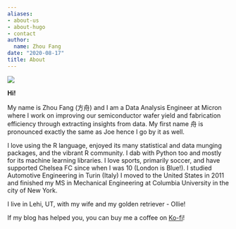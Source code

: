 ```yaml
---
aliases:
- about-us
- about-hugo
- contact
author:
  name: Zhou Fang
date: "2020-08-17"
title: About
---
```

![](/./about_files/cover.jpg)

**Hi!**

My name is Zhou Fang (方舟) and I am a Data Analysis Engineer at Micron where I work on improving our semiconductor wafer yield and fabrication efficiency through extracting insights from data. My first name 舟 is pronounced exactly the same as Joe hence I go by it as well.   


I love using the R language, enjoyed its many statistical and data munging packages, and the vibrant R community. I dab with Python too and mostly for its machine learning libraries. I love sports, primarily soccer, and have supported Chelsea FC since when I was 10 (London is Blue!). I studied Automotive Engineering in Turin (Italy) I moved to the United States in 2011 and finished my MS in Mechanical Engineering at Columbia University in the city of New York.


I live in Lehi, UT, with my wife and my golden retriever - Ollie!


If my blog has helped you, you can buy me a coffee on [Ko-fi](https://ko-fi.com/fjoe88)!  
